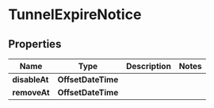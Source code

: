 

# TunnelExpireNotice


## Properties

| Name | Type | Description | Notes |
|------------ | ------------- | ------------- | -------------|
|**disableAt** | **OffsetDateTime** |  |  |
|**removeAt** | **OffsetDateTime** |  |  |



